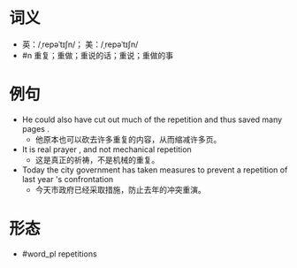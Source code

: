# 词义
- 英：/ˌrepəˈtɪʃn/； 美：/ˌrepəˈtɪʃn/
- #n 重复；重做；重说的话；重说；重做的事
# 例句
- He could also have cut out much of the repetition and thus saved many pages .
	- 他原本也可以砍去许多重复的内容，从而缩减许多页。
- It is real prayer , and not mechanical repetition
	- 这是真正的祈祷，不是机械的重复。
- Today the city government has taken measures to prevent a repetition of last year 's confrontation
	- 今天市政府已经采取措施，防止去年的冲突重演。
# 形态
- #word_pl repetitions
